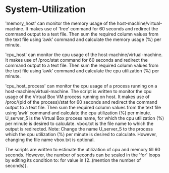 # System-Utilization

'memory_host' can monitor the memory usage of the host-machine/virtual-machine. It makes use of ’free’ command for 60 seconds and redirect the command output to a text file. Then sum the required column values from the text file using ’awk’ command and calculate the memory usage (%) per minute.

'cpu_host' can monitor the cpu usage of the host-machine/virtual-machine. It makes use of /proc/stat command for 60 seconds and redirect the command output to a text file. Then sum the required column values from the text file using ’awk’ command and calculate the cpu utilization (%) per minute.

'cpu_host_process' can monitor the cpu usage of a process running on a host-machine/virtual-machine. The script is written to monitor the cpu usage of the Virtual Box VM process running on host. It makes use of /proc/(pid of the process)/stat for 60 seconds and redirect the command output to a text file. Then sum the required column values from the text file using ’awk’ command and calculate the cpu utilization (%) per minute. U_server_5 is the Virtual Box process name, for which the cpu utilization (%) per minute is desired to calculate. vbox.txt is the file name to which the output is redirected. 
Note: Change the name U_server_5 to the process which the cpu utilization (%) per minute is desired to calculate. However, changing the file name vbox.txt is optional.

The scripts are written to estimate the utilization of cpu and memory till 60 seconds. However, the number of seconds can be scaled in the 'for' loops by editing its condition to: for value in {2..(mention the number of seconds)}.


